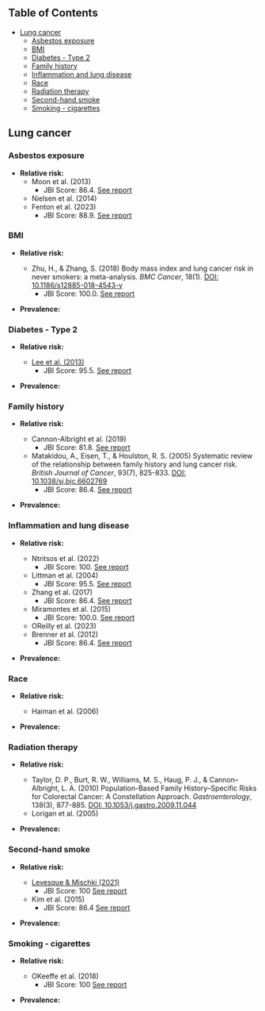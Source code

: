 ## Table of Contents

- [Lung cancer](#lung-cancer)
  - [Asbestos exposure](#asbestos-exposure)
  - [BMI](#bmi-7)
  - [Diabetes - Type 2](#diabetes---type-2-8)
  - [Family history](#family-history-11)
  - [Inflammation and lung disease](#inflammation-and-lung-disease)
  - [Race](#race-3)
  - [Radiation therapy](#radiation-therapy)
  - [Second-hand smoke](#second-hand-smoke-1)
  - [Smoking - cigarettes](#smoking---cigarettes-11)
  
## Lung cancer

### Asbestos exposure
 - **Relative risk:**
    - Moon et al. (2013)
      - JBI Score: 86.4. [See report](jbi-reports/Moon%20et%20al.%20(2013).md)
    - Nielsen et al. (2014)
    - Fenton et al. (2023)
      - JBI Score: 88.9. [See report](jbi-reports/Fenton%20et%20al.%20(2023).md)

### BMI
 - **Relative risk:**
    - Zhu, H., & Zhang, S. (2018) Body mass index and lung cancer risk in never smokers: a meta-analysis. *BMC Cancer*, 18(1). [DOI: 10.1186/s12885-018-4543-y](https://doi.org/10.1186/s12885-018-4543-y)
      - JBI Score: 100.0. [See report](jbi-reports/Zhu%20%26%20Zhang%20(2018).md)

 - **Prevalence:**

### Diabetes - Type 2
 - **Relative risk:**
    - [Lee et al. (2013)](http://dx.doi.org/10.1016/j.ejca.2013.02.025)
      - JBI Score: 95.5. [See report](jbi-reports/Lee%20et%20al.%20(2013).md)

 - **Prevalence:**

### Family history
 - **Relative risk:**
    - Cannon-Albright et al. (2019)
      - JBI Score: 81.8. [See report](jbi-reports/Cannon-Albright%20et%20al.%20(2019).md)
    - Matakidou, A., Eisen, T., & Houlston, R. S. (2005) Systematic review of the relationship between family history and lung cancer risk. *British Journal of Cancer*, 93(7), 825-833. [DOI: 10.1038/sj.bjc.6602769](https://doi.org/10.1038/sj.bjc.6602769)
      - JBI Score: 86.4. [See report](jbi-reports/Matakidou%20et%20al.%20(2005).md)

 - **Prevalence:**

### Inflammation and lung disease
 - **Relative risk:**
    - Ntritsos et al. (2022)
      - JBI Score: 100. [See report](jbi-reports/Ntritsos%20et%20al.%20(2022).md)
    - Littman et al. (2004)
      - JBI Score: 95.5. [See report](jbi-reports/Littman%20et%20al.%20(2004).md)
    - Zhang et al. (2017)
      - JBI Score: 86.4. [See report](jbi-reports/Zhang%20et%20al.%20(2017).md)
    - Miramontes et al. (2015)
      - JBI Score: 100.0. [See report](jbi-reports/Miramontes%20et%20al.%20(2015).md)
    - OReilly et al. (2023)
    - Brenner et al. (2012)
      - JBI Score: 86.4. [See report](jbi-reports/Brenner%20et%20al.%20(2012).md)

 - **Prevalence:**

### Race
 - **Relative risk:**
    - Haiman et al. (2006)

 - **Prevalence:**

### Radiation therapy
 - **Relative risk:**
    - Taylor, D. P., Burt, R. W., Williams, M. S., Haug, P. J., & Cannon–Albright, L. A. (2010) Population-Based Family History–Specific Risks for Colorectal Cancer: A Constellation Approach. *Gastroenterology*, 138(3), 877-885. [DOI: 10.1053/j.gastro.2009.11.044](https://doi.org/10.1053/j.gastro.2009.11.044)
    - Lorigan et al. (2005)

 - **Prevalence:**

### Second-hand smoke
 - **Relative risk:**
    - [Levesque & Mischki (2021)](https://www.doi.org/10.25318/82-003-x202100200002-eng)
      - JBI Score: 100 [See report](jbi-reports/Levesque%20%26%20Mischki%20(2021).md)
    - Kim et al. (2015)
      - JBI Score: 86.4 [See report](jbi-reports/Kim%20et%20al.%20(2015).md)

 - **Prevalence:**

### Smoking - cigarettes
 - **Relative risk:**
    - OKeeffe et al. (2018)
      - JBI Score: 100 [See report](jbi-reports/O'Keefe%20et%20al.%20(2018).md)

 - **Prevalence:**
